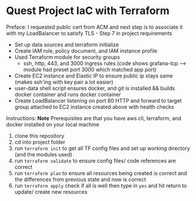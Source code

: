 # Quest Project IaC with Terraform

Preface: I requested public cert from ACM and next step is to associate it with my LoadBalancer to satisfy TLS - Step 7 in project requirements

* Set up data sources and terraform initialize
* Create IAM role, policy document, and IAM instance profile
* Used Terraform module for security groups
  * ssh, http, 443, and 3000 ingress rules (code shows grafana-tcp --> module had preset port 3000 which matched app port)
*  Create EC2 instance and Elastic IP to ensure public ip stays same (makes ssh'ing with key pair a lot easier)  
  * user-data shell script ensures docker, and git is installed && builds docker container and runs docker container 
*  Create LoadBalancer listening on port 80 HTTP and forward to target group attached to EC2 instance created above with health checks

Instructions:
**Note** Prerequisites are that you have aws cli, terraform, and docker installed on your local machine
1. clone this repository
2. cd into project folder
3. run `terraform init` to get all TF config files and set up working directory (and the modules used)
4. run `terraform validate` to ensure config files/ code references are correct
5. run `terraform plan` to ensure all resources being created is correct and the differences from previous state and now is correct
6. run `terraform apply` check if all is well then type in `yes` and hit return to update/ create new resources


